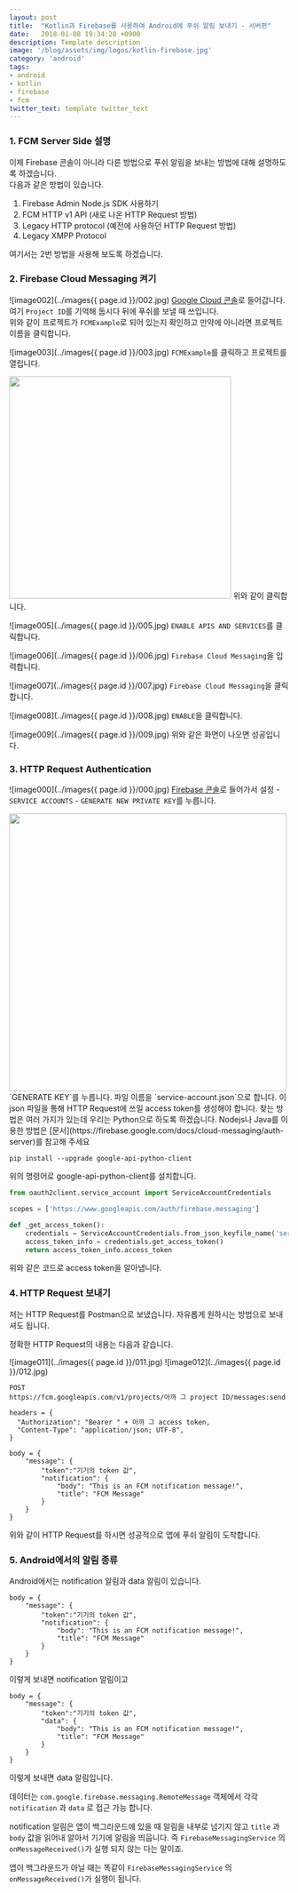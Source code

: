 ```yaml
---
layout: post
title:  "Kotlin과 Firebase를 사용하여 Android에 푸쉬 알림 보내기 - 서버편"
date:   2018-01-08 19:34:20 +0900
description: Template description
image: '/blog/assets/img/logos/kotlin-firebase.jpg'
category: 'android'
tags:
- android
- kotlin
- firebase
- fcm
twitter_text: template twitter_text
---
```


### 1\. FCM Server Side 설명

이제 Firebase 콘솔이 아니라 다른 방법으로 푸쉬 알림을 보내는 방법에 대해 설명하도록 하겠습니다.    
다음과 같은 방법이 있습니다.

1. Firebase Admin Node.js SDK 사용하기
1. FCM HTTP v1 API (새로 나온 HTTP Request 방법)
1. Legacy HTTP protocol (예전에 사용하던 HTTP Request 방법)
1. Legacy XMPP Protocol

여기서는 2번 방법을 사용해 보도록 하겠습니다.

### 2\. Firebase Cloud Messaging 켜기

![image002](../images{{ page.id }}/002.jpg)
[Google Cloud 콘솔](https://console.cloud.google.com/)로 들어갑니다.    
여기 `Project ID`를 기억해 둡시다 뒤에 푸쉬를 보낼 때 쓰입니다.    
위와 같이 프로젝트가 `FCMExample`로 되어 있는지 확인하고 만약에 아니라면 프로젝트 이름을 클릭합니다.

![image003](../images{{ page.id }}/003.jpg)
`FCMExample`를 클릭하고 프로젝트를 열립니다.

<img src="../images{{ page.id }}/004.jpg" width="400">
위와 같이 클릭합니다.

![image005](../images{{ page.id }}/005.jpg)
`ENABLE APIS AND SERVICES`를 클릭합니다.

![image006](../images{{ page.id }}/006.jpg)
`Firebase Cloud Messaging`을 입력합니다.

![image007](../images{{ page.id }}/007.jpg)
`Firebase Cloud Messaging`을 클릭합니다.

![image008](../images{{ page.id }}/008.jpg)
`ENABLE`을 클릭합니다.

![image009](../images{{ page.id }}/009.jpg)
위와 같은 화면이 나오면 성공입니다.

### 3\. HTTP Request Authentication

![image000](../images{{ page.id }}/000.jpg)
[Firebase 콘솔](https://console.firebase.google.com)로 들어가서 설정 - `SERVICE ACCOUNTS` - `GENERATE NEW PRIVATE KEY`를 누릅니다.

<img src="../images{{ page.id }}/001.jpg" width="500">
`GENERATE KEY`를 누릅니다.    
파일 이름을 `service-account.json`으로 합니다.    
이 json 파일을 통해 HTTP Request에 쓰일 access token를 생성해야 합니다.
찾는 방법은 여러 가지가 있는데 우리는 Python으로 하도록 하겠습니다.
Nodejs나 Java를 이용한 방법은 [문서](https://firebase.google.com/docs/cloud-messaging/auth-server)를 참고해 주세요

```shell
pip install --upgrade google-api-python-client
```
위의 명령어로 google-api-python-client를 설치합니다.

```python
from oauth2client.service_account import ServiceAccountCredentials

scopes = ['https://www.googleapis.com/auth/firebase.messaging']

def _get_access_token():
    credentials = ServiceAccountCredentials.from_json_keyfile_name('service-account.json', scopes)
    access_token_info = credentials.get_access_token()
    return access_token_info.access_token
```
위와 같은 코드로 access token을 알아냅니다.

### 4\. HTTP Request 보내기

저는 HTTP Request를 Postman으로 보냈습니다.
자유롭게 원하시는 방법으로 보내셔도 됩니다.

정확한 HTTP Request의 내용는 다음과 같습니다.

![image011](../images{{ page.id }}/011.jpg)
![image012](../images{{ page.id }}/012.jpg)

```
POST
https://fcm.googleapis.com/v1/projects/아까 그 project ID/messages:send

headers = {
  "Authorization": "Bearer " + 아까 그 access token,
  "Content-Type": "application/json; UTF-8",
}

body = {
    "message": {
        "token":"기기의 token 값",
        "notification": {
            "body": "This is an FCM notification message!",
            "title": "FCM Message"
        }
    }
}
```

위와 같이 HTTP Request를 하시면 성공적으로 앱에 푸쉬 알림이 도착합니다.

### 5\. Android에서의 알림 종류

Android에서는 notification 알림과 data 알림이 있습니다.   

```
body = {
    "message": {
        "token":"기기의 token 값",
        "notification": {
            "body": "This is an FCM notification message!",
            "title": "FCM Message"
        }
    }
}
```
이렇게 보내면 notification 알림이고

```
body = {
    "message": {
        "token":"기기의 token 값",
        "data": {
            "body": "This is an FCM notification message!",
            "title": "FCM Message"
        }
    }
}
```
이렇게 보내면 data 알림입니다.

데이터는 `com.google.firebase.messaging.RemoteMessage` 객체에서
각각 `notification` 과 `data` 로 접근 가능 합니다.

notification 알림은 앱이 백그라운드에 있을 때 알림을 내부로 넘기지 않고
`title` 과 `body` 값을 읽어내 알아서 기기에 알림을 띄웁니다.
즉 `FirebaseMessagingService` 의 `onMessageReceived()`가 실행 되지 않는 다는 말이죠.

앱이 백그라운드가 아닐 때는 똑같이 `FirebaseMessagingService` 의 `onMessageReceived()`가 실행이 됩니다.
